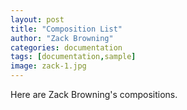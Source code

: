 ```yaml
---
layout: post
title: "Composition List"
author: "Zack Browning"
categories: documentation
tags: [documentation,sample]
image: zack-1.jpg
---
```


Here are Zack Browning's compositions.